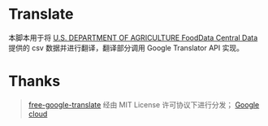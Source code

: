 # Translate
本脚本用于将 [U.S. DEPARTMENT OF AGRICULTURE FoodData Central Data](https://fdc.nal.usda.gov/download-datasets.html) 提供的 csv 数据并进行翻译，翻译部分调用 Google Translator API 实现。

# Thanks
>[free-google-translate](https://github.com/VictorZhang2014/free-google-translate) 经由 MIT License 许可协议下进行分发；
>[Google cloud](https://cloud.google.com/)